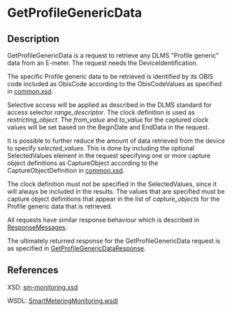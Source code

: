 <!--
SPDX-FileCopyrightText: Contributors to the Documentation project

SPDX-License-Identifier: Apache-2.0
-->

# GetProfileGenericData

## Description

GetProfileGenericData is a request to retrieve any DLMS "Profile generic" data from an E-meter. The request needs the DeviceIdentification.

The specific Profile generic data to be retrieved is identified by its OBIS code included as ObisCode according to the ObisCodeValues as specified in [common.xsd](https://github.com/OSGP/open-smart-grid-platform/blob/development/osgp/shared/osgp-ws-smartmetering/src/main/resources/schemas/common.xsd).

Selective access will be applied as described in the DLMS standard for access selector _range\_descriptor_. The clock definition is used as _restricting\_object_. The _from\_value_ and _to\_value_ for the captured clock values will be set based on the BeginDate and EndData in the request.

It is possible to further reduce the amount of data retrieved from the device to specify _selected\_values_. This is done by including the optional SelectedValues element in the request specifying one or more capture object definitions as CaptureObject according to the CaptureObjectDefinition in [common.xsd](https://github.com/OSGP/open-smart-grid-platform/blob/development/osgp/shared/osgp-ws-smartmetering/src/main/resources/schemas/common.xsd).

The clock definition must not be specified in the SelectedValues, since it will always be included in the results. The values that are specified must be capture object definitions that appear in the list of _capture\_objects_ for the Profile generic data that is retrieved.

All requests have similar response behaviour which is described in [ResponseMessages](../../responsemessages.md).

The ultimately returned response for the GetProfileGenericData request is as specified in [GetProfileGenericDataResponse](getprofilegenericdataresponse.md).

## References

XSD: [sm-monitoring.xsd](https://github.com/OSGP/open-smart-grid-platform/blob/development/osgp/shared/osgp-ws-smartmetering/src/main/resources/schemas/sm-monitoring.xsd)

WSDL: [SmartMeteringMonitoring.wsdl](https://github.com/OSGP/open-smart-grid-platform/blob/development/osgp/shared/osgp-ws-smartmetering/src/main/resources/SmartMeteringMonitoring.wsdl)

